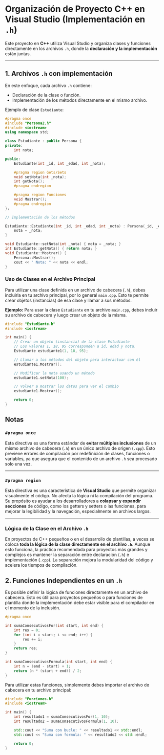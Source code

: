 # Organización de Proyecto C++ en Visual Studio (Implementación en `.h`)

Este proyecto en **C++** utiliza Visual Studio y organiza clases y funciones directamente en los archivos `.h`, donde la **declaración y la implementación** están juntas.

---

## 1. Archivos `.h` con implementación

En este enfoque, cada archivo `.h` contiene:

- Declaración de la clase o función.
- Implementación de los métodos directamente en el mismo archivo.

Ejemplo de clase `Estudiante`:

```cpp
#pragma once
#include "Persona2.h"
#include <iostream>
using namespace std;

class Estudiante : public Persona {
private:
    int nota;

public:
    Estudiante(int _id, int _edad, int _nota);

    #pragma region Gets/Sets
    void setNota(int _nota);
    int getNota();
    #pragma endregion

    #pragma region Funciones
    void Mostrar();
    #pragma endregion
};

// Implementación de los métodos

Estudiante::Estudiante(int _id, int _edad, int _nota) : Persona(_id, _edad) {
    nota = _nota;
}

void Estudiante::setNota(int _nota) { nota = _nota; }
int Estudiante::getNota() { return nota; }
void Estudiante::Mostrar() {
    Persona::Mostrar();
    cout << " Nota: " << nota << endl;
}
```

### Uso de Clases en el Archivo Principal

Para utilizar una clase definida en un archivo de cabecera (`.h`), debes incluirla en tu archivo principal, por lo general `main.cpp`. Esto te permite crear objetos (instancias) de esa clase y llamar a sus métodos.

**Ejemplo:**
Para usar la clase `Estudiante` en tu archivo `main.cpp`, debes incluir su archivo de cabecera y luego crear un objeto de la misma.

```cpp
#include "Estudiante.h"
#include <iostream>

int main() {
    // Crear un objeto (instancia) de la clase Estudiante
    // Los valores 1, 18, 95 corresponden a id, edad y nota.
    Estudiante estudiante1(1, 18, 95);

    // Llamar a los métodos del objeto para interactuar con él
    estudiante1.Mostrar();

    // Modificar la nota usando un método
    estudiante1.setNota(100);

    // Volver a mostrar los datos para ver el cambio
    estudiante1.Mostrar();

    return 0;
}
```

## Notas

### `#pragma once`

Esta directiva es una forma estándar de **evitar múltiples inclusiones** de un mismo archivo de cabecera (`.h`) en un único archivo de origen (`.cpp`). Esto previene errores de compilación por redefinición de clases, funciones o variables, ya que asegura que el contenido de un archivo `.h` sea procesado solo una vez.

---

### `#pragma region`

Esta directiva es una característica de **Visual Studio** que permite organizar visualmente el código. No afecta la lógica ni la compilación del programa. Su propósito es ayudar a los desarrolladores a **colapsar y expandir secciones** de código, como los getters y setters o las funciones, para mejorar la legibilidad y la navegación, especialmente en archivos largos.

---

### Lógica de la Clase en el Archivo `.h`

En proyectos de C++ pequeños o en el desarrollo de plantillas, a veces se coloca **toda la lógica de la clase directamente en el archivo `.h`**. Aunque esto funciona, la práctica recomendada para proyectos más grandes y complejos es mantener la separación entre declaración (`.h`) e implementación (`.cpp`). La separación mejora la modularidad del código y acelera los tiempos de compilación.

## 2. Funciones Independientes en un `.h`

Es posible definir la lógica de funciones directamente en un archivo de cabecera. Esto es útil para proyectos pequeños o para funciones de plantilla donde la implementación debe estar visible para el compilador en el momento de la inclusión.

```cpp
#pragma once

int sumaConsecutivosFor(int start, int end) {
    int res = 0;
    for (int i = start; i <= end; i++) {
        res += i;
    }
    return res;
}

int sumaConsecutivosFormula(int start, int end) {
    int n = (end - start) + 1;
    return (n * (start + end)) / 2;
}
```

Para utilizar estas funciones, simplemente debes importar el archivo de cabecera en tu archivo principal:

```cpp
#include "Funciones.h"
#include <iostream>

int main() {
    int resultado1 = sumaConsecutivosFor(1, 10);
    int resultado2 = sumaConsecutivosFormula(1, 10);

    std::cout << "Suma con bucle: " << resultado1 << std::endl;
    std::cout << "Suma con formula: " << resultado2 << std::endl;

    return 0;
}
```
